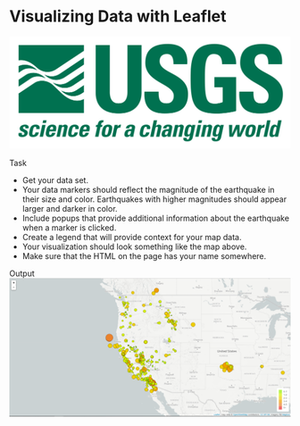 # Visualizing Data with Leaflet
![logo](/images/logo.png)

Task
* Get your data set.
* Your data markers should reflect the magnitude of the earthquake in their size and color. Earthquakes with higher magnitudes should appear larger and darker in color.
* Include popups that provide additional information about the earthquake when a marker is clicked.
* Create a legend that will provide context for your map data.
* Your visualization should look something like the map above.
* Make sure that the HTML on the page has your name somewhere.

Output
![logo](/images/BasicMap.png)
